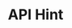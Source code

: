 ---
content-type: "api-sub-structure"
key: "current-step-api-hint-object"

title: "API Hint"

object-attributes:
  - name: "method"
    type: "string"
    description: "The API method required to complete the current step."

  - name: "url"
    type: "string"
    description: "The API endpoint path associated with  `method`."
---